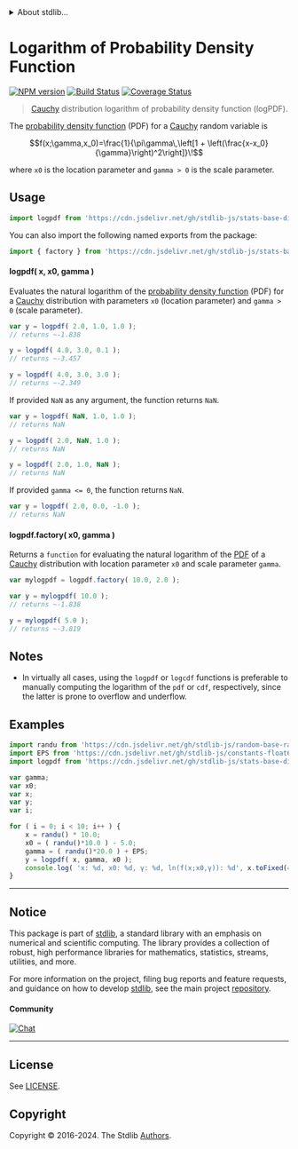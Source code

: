 <!--

@license Apache-2.0

Copyright (c) 2018 The Stdlib Authors.

Licensed under the Apache License, Version 2.0 (the "License");
you may not use this file except in compliance with the License.
You may obtain a copy of the License at

   http://www.apache.org/licenses/LICENSE-2.0

Unless required by applicable law or agreed to in writing, software
distributed under the License is distributed on an "AS IS" BASIS,
WITHOUT WARRANTIES OR CONDITIONS OF ANY KIND, either express or implied.
See the License for the specific language governing permissions and
limitations under the License.

-->


<details>
  <summary>
    About stdlib...
  </summary>
  <p>We believe in a future in which the web is a preferred environment for numerical computation. To help realize this future, we've built stdlib. stdlib is a standard library, with an emphasis on numerical and scientific computation, written in JavaScript (and C) for execution in browsers and in Node.js.</p>
  <p>The library is fully decomposable, being architected in such a way that you can swap out and mix and match APIs and functionality to cater to your exact preferences and use cases.</p>
  <p>When you use stdlib, you can be absolutely certain that you are using the most thorough, rigorous, well-written, studied, documented, tested, measured, and high-quality code out there.</p>
  <p>To join us in bringing numerical computing to the web, get started by checking us out on <a href="https://github.com/stdlib-js/stdlib">GitHub</a>, and please consider <a href="https://opencollective.com/stdlib">financially supporting stdlib</a>. We greatly appreciate your continued support!</p>
</details>

# Logarithm of Probability Density Function

[![NPM version][npm-image]][npm-url] [![Build Status][test-image]][test-url] [![Coverage Status][coverage-image]][coverage-url] <!-- [![dependencies][dependencies-image]][dependencies-url] -->

> [Cauchy][cauchy-distribution] distribution logarithm of probability density function (logPDF).

<section class="intro">

The [probability density function][pdf] (PDF) for a [Cauchy][cauchy-distribution] random variable is

<!-- <equation class="equation" label="eq:cauchy_cauchy_pdf" align="center" raw="f(x;\gamma,x_0)=\frac{1}{\pi\gamma\,\left[1 + \left(\frac{x-x_0}{\gamma}\right)^2\right]}\!" alt="Probability density function (PDF) for a Cauchy distribution."> -->

```math
f(x;\gamma,x_0)=\frac{1}{\pi\gamma\,\left[1 + \left(\frac{x-x_0}{\gamma}\right)^2\right]}\!
```

<!-- <div class="equation" align="center" data-raw-text="f(x;\gamma,x_0)=\frac{1}{\pi\gamma\,\left[1 + \left(\frac{x-x_0}{\gamma}\right)^2\right]}\!" data-equation="eq:cauchy_cauchy_pdf">
    <img src="https://cdn.jsdelivr.net/gh/stdlib-js/stdlib@591cf9d5c3a0cd3c1ceec961e5c49d73a68374cb/lib/node_modules/@stdlib/stats/base/dists/cauchy/logpdf/docs/img/equation_cauchy_cauchy_pdf.svg" alt="Probability density function (PDF) for a Cauchy distribution.">
    <br>
</div> -->

<!-- </equation> -->

where `x0` is the location parameter and `gamma > 0` is the scale parameter.

</section>

<!-- /.intro -->



<section class="usage">

## Usage

```javascript
import logpdf from 'https://cdn.jsdelivr.net/gh/stdlib-js/stats-base-dists-cauchy-logpdf@deno/mod.js';
```

You can also import the following named exports from the package:

```javascript
import { factory } from 'https://cdn.jsdelivr.net/gh/stdlib-js/stats-base-dists-cauchy-logpdf@deno/mod.js';
```

#### logpdf( x, x0, gamma )

Evaluates the natural logarithm of the [probability density function][pdf] (PDF) for a [Cauchy][cauchy-distribution] distribution with parameters `x0` (location parameter) and `gamma > 0` (scale parameter).

```javascript
var y = logpdf( 2.0, 1.0, 1.0 );
// returns ~-1.838

y = logpdf( 4.0, 3.0, 0.1 );
// returns ~-3.457

y = logpdf( 4.0, 3.0, 3.0 );
// returns ~-2.349
```

If provided `NaN` as any argument, the function returns `NaN`.

```javascript
var y = logpdf( NaN, 1.0, 1.0 );
// returns NaN

y = logpdf( 2.0, NaN, 1.0 );
// returns NaN

y = logpdf( 2.0, 1.0, NaN );
// returns NaN
```

If provided `gamma <= 0`, the function returns `NaN`.

```javascript
var y = logpdf( 2.0, 0.0, -1.0 );
// returns NaN
```

#### logpdf.factory( x0, gamma )

Returns a `function` for evaluating the natural logarithm of the [PDF][pdf] of a [Cauchy][cauchy-distribution] distribution with location parameter `x0` and scale parameter `gamma`.

```javascript
var mylogpdf = logpdf.factory( 10.0, 2.0 );

var y = mylogpdf( 10.0 );
// returns ~-1.838

y = mylogpdf( 5.0 );
// returns ~-3.819
```

</section>

<!-- /.usage -->

<section class="notes">

## Notes

-   In virtually all cases, using the `logpdf` or `logcdf` functions is preferable to manually computing the logarithm of the `pdf` or `cdf`, respectively, since the latter is prone to overflow and underflow.

</section>

<!-- /.notes -->

<section class="examples">

## Examples

<!-- eslint no-undef: "error" -->

```javascript
import randu from 'https://cdn.jsdelivr.net/gh/stdlib-js/random-base-randu@deno/mod.js';
import EPS from 'https://cdn.jsdelivr.net/gh/stdlib-js/constants-float64-eps@deno/mod.js';
import logpdf from 'https://cdn.jsdelivr.net/gh/stdlib-js/stats-base-dists-cauchy-logpdf@deno/mod.js';

var gamma;
var x0;
var x;
var y;
var i;

for ( i = 0; i < 10; i++ ) {
    x = randu() * 10.0;
    x0 = ( randu()*10.0 ) - 5.0;
    gamma = ( randu()*20.0 ) + EPS;
    y = logpdf( x, gamma, x0 );
    console.log( 'x: %d, x0: %d, γ: %d, ln(f(x;x0,γ)): %d', x.toFixed(4), x0.toFixed(4), gamma.toFixed(4), y.toFixed(4) );
}
```

</section>

<!-- /.examples -->

<!-- Section for related `stdlib` packages. Do not manually edit this section, as it is automatically populated. -->

<section class="related">

</section>

<!-- /.related -->

<!-- Section for all links. Make sure to keep an empty line after the `section` element and another before the `/section` close. -->


<section class="main-repo" >

* * *

## Notice

This package is part of [stdlib][stdlib], a standard library with an emphasis on numerical and scientific computing. The library provides a collection of robust, high performance libraries for mathematics, statistics, streams, utilities, and more.

For more information on the project, filing bug reports and feature requests, and guidance on how to develop [stdlib][stdlib], see the main project [repository][stdlib].

#### Community

[![Chat][chat-image]][chat-url]

---

## License

See [LICENSE][stdlib-license].


## Copyright

Copyright &copy; 2016-2024. The Stdlib [Authors][stdlib-authors].

</section>

<!-- /.stdlib -->

<!-- Section for all links. Make sure to keep an empty line after the `section` element and another before the `/section` close. -->

<section class="links">

[npm-image]: http://img.shields.io/npm/v/@stdlib/stats-base-dists-cauchy-logpdf.svg
[npm-url]: https://npmjs.org/package/@stdlib/stats-base-dists-cauchy-logpdf

[test-image]: https://github.com/stdlib-js/stats-base-dists-cauchy-logpdf/actions/workflows/test.yml/badge.svg?branch=main
[test-url]: https://github.com/stdlib-js/stats-base-dists-cauchy-logpdf/actions/workflows/test.yml?query=branch:main

[coverage-image]: https://img.shields.io/codecov/c/github/stdlib-js/stats-base-dists-cauchy-logpdf/main.svg
[coverage-url]: https://codecov.io/github/stdlib-js/stats-base-dists-cauchy-logpdf?branch=main

<!--

[dependencies-image]: https://img.shields.io/david/stdlib-js/stats-base-dists-cauchy-logpdf.svg
[dependencies-url]: https://david-dm.org/stdlib-js/stats-base-dists-cauchy-logpdf/main

-->

[chat-image]: https://img.shields.io/gitter/room/stdlib-js/stdlib.svg
[chat-url]: https://app.gitter.im/#/room/#stdlib-js_stdlib:gitter.im

[stdlib]: https://github.com/stdlib-js/stdlib

[stdlib-authors]: https://github.com/stdlib-js/stdlib/graphs/contributors

[umd]: https://github.com/umdjs/umd
[es-module]: https://developer.mozilla.org/en-US/docs/Web/JavaScript/Guide/Modules

[deno-url]: https://github.com/stdlib-js/stats-base-dists-cauchy-logpdf/tree/deno
[deno-readme]: https://github.com/stdlib-js/stats-base-dists-cauchy-logpdf/blob/deno/README.md
[umd-url]: https://github.com/stdlib-js/stats-base-dists-cauchy-logpdf/tree/umd
[umd-readme]: https://github.com/stdlib-js/stats-base-dists-cauchy-logpdf/blob/umd/README.md
[esm-url]: https://github.com/stdlib-js/stats-base-dists-cauchy-logpdf/tree/esm
[esm-readme]: https://github.com/stdlib-js/stats-base-dists-cauchy-logpdf/blob/esm/README.md
[branches-url]: https://github.com/stdlib-js/stats-base-dists-cauchy-logpdf/blob/main/branches.md

[stdlib-license]: https://raw.githubusercontent.com/stdlib-js/stats-base-dists-cauchy-logpdf/main/LICENSE

[pdf]: https://en.wikipedia.org/wiki/Probability_density_function

[cauchy-distribution]: https://en.wikipedia.org/wiki/Cauchy_distribution

</section>

<!-- /.links -->
